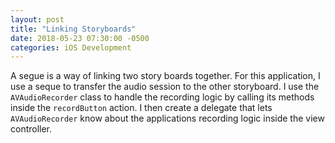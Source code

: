 ```yaml
---
layout: post
title: "Linking Storyboards"
date: 2018-05-23 07:30:00 -0500
categories: iOS Development 
---
```


A segue is a way of linking two story boards together. For this application, I use a seque to transfer the audio session to the other storyboard. I use the `AVAudioRecorder` class to handle the recording logic by calling its methods inside the `recordButton` action. I then create a delegate that lets `AVAudioRecorder` know about the applications recording logic inside the view controller.
